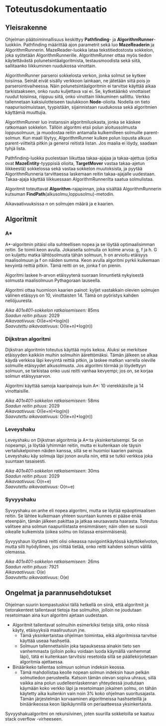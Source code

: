 # Toteutusdokumentaatio

## Yleisrakenne

Ohjelman päätoiminnallisuus keskittyy **Pathfinding**- ja **AlgorithmRunner**-luokkiin. Pathfinding määrittää ajon parametrit sekä luo **MazeReaderin** ja AlgorithmRunnerin. MazeReader-luokka lataa tekstitiedostosta sokkelon, joka syötetään AlgorithmRunnerille. AlgorithmRunner ottaa myös tiedon käytettävästä polunetsintäalgoritmista, testausmoodista sekä siitä, sallitaanko liikkuminen ruudukossa vinottain.

AlgorithmRunner parseroi sokkelosta verkon, jonka solmut se kytkee toisiinsa. Seinät eivät sisälly verkkoon lainkaan, ne jätetään siitä pois jo parserointivaiheessa. Näin polunetsintäalgoritmin ei tarvitse käyttää aikaa tarkistaakseen, onko ruutu kuljettava vai ei. Se, kytketäänkö vinottaiset ruudut toisiinsa, riippuu siitä, onko vinottain liikkuminen sallittu. Verkko tallennetaan kaksiulotteiseen taulukkoon **Node**-olioita. Nodella on tieto naapurisolmuistaan, tyypistään, sijainnistaan ruudukossa sekä algoritmien käyttämiä muuttujia.

AlgorithmRunner luo instanssin algoritmiluokasta, jonka se käskee ratkomaan sokkelon. Tällöin algoritmi etsii polun aloitussolmusta loppusolmuun, ja muodostaa reitin antamalla kulkemilleen solmuille parent-solmun. Kun maali löytyy, AlgorithmRunner kulkee polun lopusta alkuun parent-viitteitä pitkin ja generoi reitistä listan. Jos maalia ei löydy, saadaan tyhjä lista.

Pathfinding-luokka puolestaan liikuttaa takaa-ajajaa ja takaa-ajettua (jotka ovat **MazeEntity**-tyyppisiä olioita, **TargetMover** vastaa takaa-ajetun liikkeestä) sokkelossa sekä vastaa sokkelon muutoksista, ja pyytää AlgorithmRunneria tarvittaessa laskemaan reitin takaa-ajajalle uudestaan. Takaa-ajaja käyttää liikkuessaan AlgorithmRunnerilta saatua solmulistaa.

Algoritmit toteuttavat **Algorithm**-rajapinnan, joka sisältää AlgorithmRunnerin kutsuman **FindPath**(alkusolmu,loppusolmu)-metodin.

Aikavaativuuksissa n on solmujen määrä ja e kaarien.

## Algoritmit

### A*

A*-algoritmin pitäisi olla suhteellisen nopea ja se löytää optimaalisimman reitin. Se toimii keon avulla. Jokaisella solmulla on kolme arvoa: g, f ja h. G on kuljettu matka lähtösolmusta tähän solmuun, h on arvioitu etäisyys maalisolmuun ja f on näiden summa. Keon avulla algoritmi pyrkii kulkemaan kevyintä reittiä pitkin. Tämä reitti on se, jonka f on pienin.

Algoritmi laskee h-arvon etäisyytenä suoraan linnuntietä nykyisestä solmusta maalisolmuun Pythagoraan lauseella.

Algoritmi ottaa huomioon kaarien painot: kyljet vastakkain olevien solmujen välinen etäisyys on 10, vinottaisten 14. Tämä on pyöristys kahden neliöjuuresta.

*Aika 401x401-sokkelon ratkaisemiseen:* 85ms<br />
*Saadun reitin pituus:* 2029<br />
*Aikavaativuus:* O((e+n)*log(n))<br />
*Saavutettu aikavaativuus:* O((e+n)*log(n))<br />

### Dijkstran algoritmi

Dijkstran algoritmin toteutus käyttää myös kekoa. Aluksi se merkitsee etäisyyden kaikkiin muihin solmuihin äärettömäksi. Tämän jälkeen se alkaa käydä verkkoa läpi kevyintä reittiä pitkin, ja laskee matkan varrella oleville solmuille etäisyydet alkusolmusta. Jos algoritmi törmää jo löydettyyn solmuun, se tarkistaa onko uusi reitti vanhaa kevyempi; jos on, se korjaa solmun etäisyysarvon.

Algoritmi käyttää samoja kaaripainoja kuin A*: 10 vierekkäisille ja 14 vinottaisille.

*Aika 401x401-sokkelon ratkaisemiseen:* 58ms<br />
*Saadun reitin pituus:* 2029<br />
*Aikavaativuus:* O((e+n)*log(n))<br />
*Saavutettu aikavaativuus:* O((e+n)*log(n))<br />

### Leveyshaku

Leveyshaku on Dijkstran algoritmia ja A*:ta yksinkertaisempi. Se on nopeampi, ja löytää lyhimmän reitin, mutta ei kuitenkaan ole täysin vertailukelpoinen näiden kanssa, sillä se ei huomioi kaarien painoja. Leveyshaku käy solmuja läpi jonon avulla niin, että se tutkii verkkoa joka suuntaan tasaisesti.

*Aika 401x401-sokkelon ratkaisemiseen:* 30ms<br />
*Saadun reitin pituus:* 2029<br />
*Aikavaativuus:* O(n+e)<br />
*Saavutettu aikavaativuus:* O(n+e)<br />

### Syvyyshaku

Syvyyshaku on anhe eli nopea algoritmi, mutta se löytää epäoptimaalisen reitin. Se lähtee kulkemaan yhteen suuntaan kunnes ei pääse enää eteenpäin, tämän jälkeen pakittaa ja jatkaa seuraavasta haarasta. Toteutus valitsee aina solmun naapurilistasta ensimmäisen; näin ollen se suosii oikealle kulkemista (oikea solmu on listassa ensimmäisenä).

Syvyyshaun löytämä reitti olisi oikeassa navigointikäytössä käyttökelvoton, mutta silti hyödyllinen, jos riittää tietää, onko reitti kahden solmun välillä olemassa.

*Aika 401x401-sokkelon ratkaisemiseen:* 26ms<br />
*Saadun reitin pituus:* 7921<br />
*Aikavaativuus:* O(e)<br />
*Saavutettu aikavaativuus:* O(e)<br />

## Ongelmat ja parannusehdotukset

Ohjelman suurin kompastuskivi tällä hetkellä on siinä, että algoritmit ja tietorakenteet tallentavat tietoja itse solmuihin, jolloin ne joudutaan resetoimaan aina kun algoritmi ajetaan uudestaan.
* Algoritmit tallentavat solmuihin esimerkiksi tietoja siitä, onko niissä käyty, etäisyyksiä maaliruutuun jne.
  * Tämä yksinkertaistaa ohjelman toimintaa, eikä algoritmissa tarvitse käyttää useaa hashsetiä.
  * Solmuun tallennettaisiin joka tapauksessa ainakin tieto sen vanhemmasta (jolloin polku voidaan luoda käymällä vanhemmat läpi), tätä ei kuitenkaan tarvitsisi resetoida sillä se päällekirjoitetaan algoritmia ajettaessa.
* Binäärikeko tallentaa solmuun solmun indeksin keossa.
  * Tämä mahdollistaa keolle nopean solmun indeksin haun pelkän solmutiedon perusteella.
Katsoin tämän olevan sopiva uhraus, sillä vaikka aina polun uudelleenlaskennan yhteydessä joudutaan käymään koko verkko läpi ja resetoimaan jokainen solmu, on tähän käytetty aika kuitenkin vain noin 3% koko ohjelman suoritusajasta. Tämän järjestelmän korvaaminen algoritmeissa hashseteillä ja binäärikeossa keon läpikäynnillä on periaatteessa yksinkertaista.

Syvyyshakualgoritmi on rekursiivinen, joten suurilla sokkeloilla se kaatuu stack overflow -virheeseen.